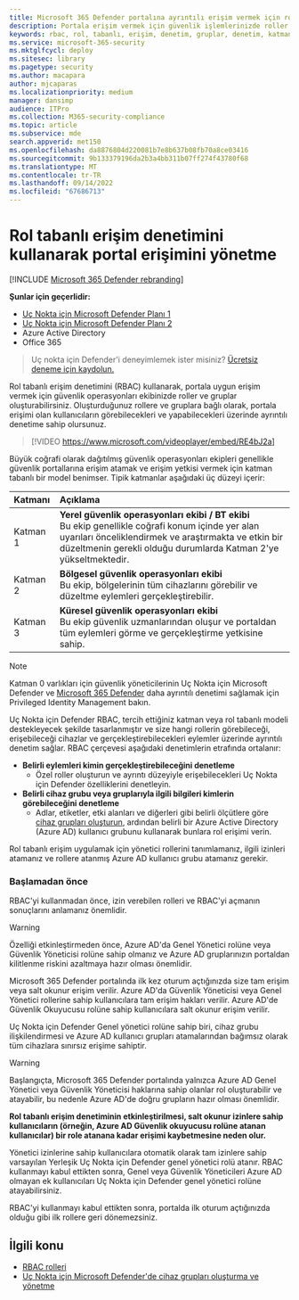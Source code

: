 ```yaml
---
title: Microsoft 365 Defender portalına ayrıntılı erişim vermek için rol tabanlı erişim denetimini kullanma
description: Portala erişim vermek için güvenlik işlemlerinizde roller ve gruplar oluşturun.
keywords: rbac, rol, tabanlı, erişim, denetim, gruplar, denetim, katman, aad
ms.service: microsoft-365-security
ms.mktglfcycl: deploy
ms.sitesec: library
ms.pagetype: security
ms.author: macapara
author: mjcaparas
ms.localizationpriority: medium
manager: dansimp
audience: ITPro
ms.collection: M365-security-compliance
ms.topic: article
ms.subservice: mde
search.appverid: met150
ms.openlocfilehash: da8876804d220081b7e8b637b08fb70a8ce03416
ms.sourcegitcommit: 9b133379196da2b3a4bb311b07ff274f43780f68
ms.translationtype: MT
ms.contentlocale: tr-TR
ms.lasthandoff: 09/14/2022
ms.locfileid: "67686713"
---
```

# <a name="manage-portal-access-using-role-based-access-control"></a>Rol tabanlı erişim denetimini kullanarak portal erişimini yönetme

[!INCLUDE [Microsoft 365 Defender rebranding](../../includes/microsoft-defender.md)]

**Şunlar için geçerlidir:**
- [Uç Nokta için Microsoft Defender Planı 1](https://go.microsoft.com/fwlink/p/?linkid=2154037)
- [Uç Nokta için Microsoft Defender Planı 2](https://go.microsoft.com/fwlink/p/?linkid=2154037)
- Azure Active Directory
- Office 365

> Uç nokta için Defender'i deneyimlemek ister misiniz? [Ücretsiz deneme için kaydolun.](https://signup.microsoft.com/create-account/signup?products=7f379fee-c4f9-4278-b0a1-e4c8c2fcdf7e&ru=https://aka.ms/MDEp2OpenTrial?ocid=docs-wdatp-rbac-abovefoldlink)

Rol tabanlı erişim denetimini (RBAC) kullanarak, portala uygun erişim vermek için güvenlik operasyonları ekibinizde roller ve gruplar oluşturabilirsiniz. Oluşturduğunuz rollere ve gruplara bağlı olarak, portala erişimi olan kullanıcıların görebilecekleri ve yapabilecekleri üzerinde ayrıntılı denetime sahip olursunuz. 

> [!VIDEO https://www.microsoft.com/videoplayer/embed/RE4bJ2a]

Büyük coğrafi olarak dağıtılmış güvenlik operasyonları ekipleri genellikle güvenlik portallarına erişim atamak ve erişim yetkisi vermek için katman tabanlı bir model benimser. Tipik katmanlar aşağıdaki üç düzeyi içerir:

Katmanı|Açıklama|
:---|:---|
Katman 1|**Yerel güvenlik operasyonları ekibi / BT ekibi** <br> Bu ekip genellikle coğrafi konum içinde yer alan uyarıları önceliklendirmek ve araştırmakta ve etkin bir düzeltmenin gerekli olduğu durumlarda Katman 2'ye yükseltmektedir.|
Katman 2|**Bölgesel güvenlik operasyonları ekibi** <br> Bu ekip, bölgelerinin tüm cihazlarını görebilir ve düzeltme eylemleri gerçekleştirebilir.|
Katman 3|**Küresel güvenlik operasyonları ekibi** <br> Bu ekip güvenlik uzmanlarından oluşur ve portaldan tüm eylemleri görme ve gerçekleştirme yetkisine sahip.|

> [!NOTE]
> Katman 0 varlıkları için güvenlik yöneticilerinin Uç Nokta için Microsoft Defender ve [Microsoft 365 Defender](/azure/active-directory/privileged-identity-management/pim-configure) daha ayrıntılı denetimi sağlamak için Privileged Identity Management bakın.  

Uç Nokta için Defender RBAC, tercih ettiğiniz katman veya rol tabanlı modeli destekleyecek şekilde tasarlanmıştır ve size hangi rollerin görebileceği, erişebileceği cihazlar ve gerçekleştirebilecekleri eylemler üzerinde ayrıntılı denetim sağlar. RBAC çerçevesi aşağıdaki denetimlerin etrafında ortalanır:

- **Belirli eylemleri kimin gerçekleştirebileceğini denetleme**
  - Özel roller oluşturun ve ayrıntı düzeyiyle erişebilecekleri Uç Nokta için Defender özelliklerini denetleyin.
- **Belirli cihaz grubu veya gruplarıyla ilgili bilgileri kimlerin görebileceğini denetleme**
  - Adlar, etiketler, etki alanları ve diğerleri gibi belirli ölçütlere göre [cihaz grupları oluşturun](machine-groups.md), ardından belirli bir Azure Active Directory (Azure AD) kullanıcı grubunu kullanarak bunlara rol erişimi verin.

Rol tabanlı erişim uygulamak için yönetici rollerini tanımlamanız, ilgili izinleri atamanız ve rollere atanmış Azure AD kullanıcı grubu atamanız gerekir.

### <a name="before-you-begin"></a>Başlamadan önce

RBAC'yi kullanmadan önce, izin verebilen rolleri ve RBAC'yi açmanın sonuçlarını anlamanız önemlidir.

> [!WARNING]
> Özelliği etkinleştirmeden önce, Azure AD'da Genel Yönetici rolüne veya Güvenlik Yöneticisi rolüne sahip olmanız ve Azure AD gruplarınızın portaldan kilitlenme riskini azaltmaya hazır olması önemlidir. 

Microsoft 365 Defender portalında ilk kez oturum açtığınızda size tam erişim veya salt okunur erişim verilir. Azure AD'da Güvenlik Yöneticisi veya Genel Yönetici rollerine sahip kullanıcılara tam erişim hakları verilir. Azure AD'de Güvenlik Okuyucusu rolüne sahip kullanıcılara salt okunur erişim verilir. 

Uç Nokta için Defender Genel yönetici rolüne sahip biri, cihaz grubu ilişkilendirmesi ve Azure AD kullanıcı grupları atamalarından bağımsız olarak tüm cihazlara sınırsız erişime sahiptir.

> [!WARNING]
> Başlangıçta, Microsoft 365 Defender portalında yalnızca Azure AD Genel Yönetici veya Güvenlik Yöneticisi haklarına sahip olanlar rol oluşturabilir ve atayabilir, bu nedenle Azure AD'de doğru grupların hazır olması önemlidir.
>
> **Rol tabanlı erişim denetiminin etkinleştirilmesi, salt okunur izinlere sahip kullanıcıların (örneğin, Azure AD Güvenlik okuyucusu rolüne atanan kullanıcılar) bir role atanana kadar erişimi kaybetmesine neden olur.** 
>
>Yönetici izinlerine sahip kullanıcılara otomatik olarak tam izinlere sahip varsayılan Yerleşik Uç Nokta için Defender genel yönetici rolü atanır. RBAC kullanmayı kabul ettikten sonra, Genel veya Güvenlik Yöneticileri Azure AD olmayan ek kullanıcıları Uç Nokta için Defender genel yönetici rolüne atayabilirsiniz. 
>
> RBAC'yi kullanmayı kabul ettikten sonra, portalda ilk oturum açtığınızda olduğu gibi ilk rollere geri dönemezsiniz.

## <a name="related-topic"></a>İlgili konu

- [RBAC rolleri](../office-365-security/migrate-to-defender-for-office-365-onboard.md#rbac-roles)
- [Uç Nokta için Microsoft Defender'de cihaz grupları oluşturma ve yönetme](machine-groups.md)
